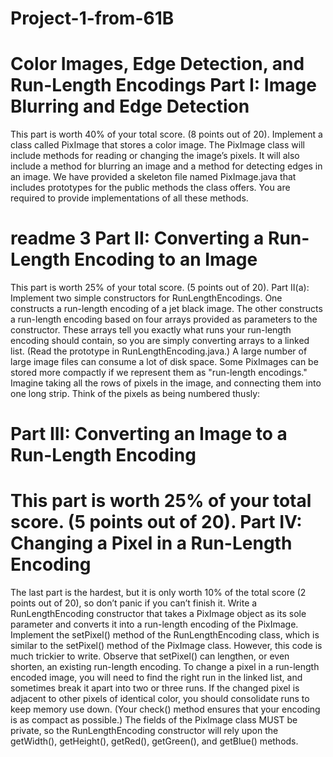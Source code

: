 # Project-1-from-61B
Color Images, Edge Detection, and Run-Length Encodings
Part I:  Image Blurring and Edge Detection
==========================================
This part is worth 40% of your total score.  (8 points out of 20).
Implement a class called PixImage that stores a color image.  The PixImage
class will include methods for reading or changing the image’s pixels.  It will
also include a method for blurring an image and a method for detecting edges in
an image.  We have provided a skeleton file named PixImage.java that includes
prototypes for the public methods the class offers.  You are required to
provide implementations of all these methods.


readme
3
Part II:  Converting a Run-Length Encoding to an Image
======================================================
This part is worth 25% of your total score.  (5 points out of 20).
Part II(a):  Implement two simple constructors for RunLengthEncodings.  One
constructs a run-length encoding of a jet black image.  The other constructs
a run-length encoding based on four arrays provided as parameters to the
constructor.  These arrays tell you exactly what runs your run-length encoding
should contain, so you are simply converting arrays to a linked list.  (Read
the prototype in RunLengthEncoding.java.)
A large number of large image files can consume a lot of disk space.  Some
PixImages can be stored more compactly if we represent them as "run-length
encodings."  Imagine taking all the rows of pixels in the image, and connecting
them into one long strip.  Think of the pixels as being numbered thusly:

Part III:  Converting an Image to a Run-Length Encoding
=======================================================
This part is worth 25% of your total score.  (5 points out of 20).
Part IV:  Changing a Pixel in a Run-Length Encoding
===================================================
The last part is the hardest, but it is only worth 10% of the total score
(2 points out of 20), so don’t panic if you can’t finish it.
Write a RunLengthEncoding constructor that takes a PixImage object as its sole
parameter and converts it into a run-length encoding of the PixImage.
Implement the setPixel() method of the RunLengthEncoding class, which is
similar to the setPixel() method of the PixImage class.  However, this code is
much trickier to write.  Observe that setPixel() can lengthen, or even shorten,
an existing run-length encoding.  To change a pixel in a run-length encoded
image, you will need to find the right run in the linked list, and sometimes
break it apart into two or three runs.  If the changed pixel is adjacent to
other pixels of identical color, you should consolidate runs to keep memory use
down.  (Your check() method ensures that your encoding is as compact as
possible.)
The fields of the PixImage class MUST be private, so the RunLengthEncoding
constructor will rely upon the getWidth(), getHeight(), getRed(), getGreen(),
and getBlue() methods.
